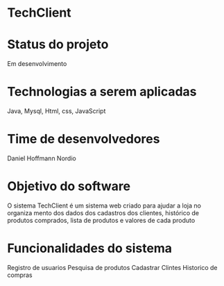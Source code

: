 # TechClient
# Status do projeto
Em desenvolvimento

# Technologias a serem aplicadas
Java, Mysql, Html, css, JavaScript

# Time de desenvolvedores
Daniel Hoffmann Nordio

# Objetivo do software
O sistema TechClient é um sistema web criado para ajudar a loja no organiza mento dos dados dos cadastros dos clientes, histórico de produtos comprados, lista de produtos e valores de cada produto

# Funcionalidades do sistema
Registro de usuarios
Pesquisa de produtos
Cadastrar Clintes
Historico de compras
